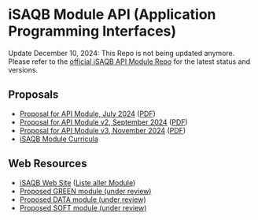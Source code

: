# iSAQB Module API (Application Programming Interfaces)

Update December 10, 2024: This Repo is not being updated anymore. Please refer to the [official iSAQB API Module Repo](https://github.com/isaqb-org/curriculum-api) for the latest status and versions.


## Proposals

- [Proposal for API Module, July 2024](proposal.md) ([PDF](proposal.pdf))
- [Proposal for API Module v2, September 2024](proposal-v2.md) ([PDF](proposal-v2.pdf))
- [Proposal for API Module v3, November 2024](proposal-v3.md) ([PDF](proposal-v3.pdf))
- [iSAQB Module Curricula](iSAQB-modules/)


## Web Resources

- [iSAQB Web Site](https://www.isaqb.org/) ([Liste aller Module](https://www.isaqb.org/certifications/cpsa-certifications/cpsa-advanced-level/#modules))
- [Proposed GREEN module (under review)](https://github.com/isaqb-org/curriculum-green)
- [Proposed DATA module (under review)](https://github.com/isaqb-org/curriculum-data)
- [Proposed SOFT module (under review)](https://github.com/isaqb-org/curriculum-soft)
